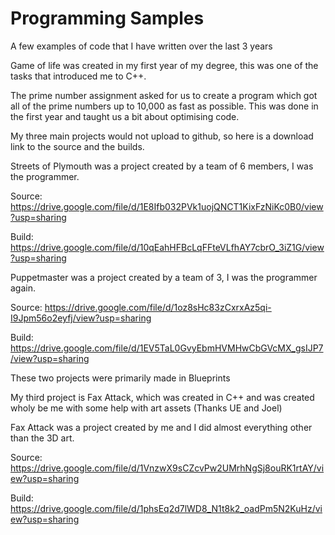 # Programming Samples
A few examples of code that I have written over the last 3 years


Game of life was created in my first year of my degree, this was one of the tasks that introduced me to C++.

The prime number assignment asked for us to create a program which got all of the prime numbers up to 10,000 as fast as possible. This was done in the first year and taught us a bit about optimising code. 


My three main projects would not upload to github, so here is a download link to the source and the builds.

Streets of Plymouth was a project created by a team of 6 members, I was the programmer.

Source: https://drive.google.com/file/d/1E8Ifb032PVk1uojQNCT1KixFzNiKc0B0/view?usp=sharing 

Build: https://drive.google.com/file/d/10qEahHFBcLqFFteVLfhAY7cbrO_3iZ1G/view?usp=sharing

Puppetmaster was a project created by a team of 3, I was the programmer again.

Source: https://drive.google.com/file/d/1oz8sHc83zCxrxAz5qi-I9Jpm56o2eyfj/view?usp=sharing 

Build: https://drive.google.com/file/d/1EV5TaL0GvyEbmHVMHwCbGVcMX_gsIJP7/view?usp=sharing

These two projects were primarily made in Blueprints

My third project is Fax Attack, which was created in C++ and was created wholy be me with some help with art assets (Thanks UE and Joel)

Fax Attack was a project created by me and I did almost everything other than the 3D art.

Source: https://drive.google.com/file/d/1VnzwX9sCZcvPw2UMrhNgSj8ouRK1rtAY/view?usp=sharing 

Build: https://drive.google.com/file/d/1phsEq2d7lWD8_N1t8k2_oadPm5N2KuHz/view?usp=sharing
